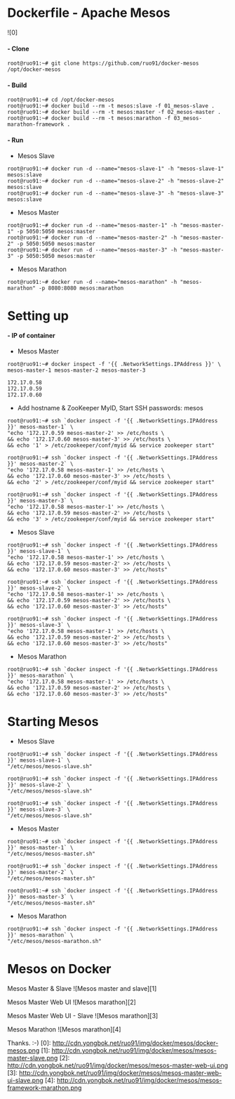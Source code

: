 Dockerfile - Apache Mesos
==========================
![0]
#### - Clone
```
root@ruo91:~# git clone https://github.com/ruo91/docker-mesos /opt/docker-mesos
```
#### - Build
```
root@ruo91:~# cd /opt/docker-mesos
root@ruo91:~# docker build --rm -t mesos:slave -f 01_mesos-slave .
root@ruo91:~# docker build --rm -t mesos:master -f 02_mesos-master .
root@ruo91:~# docker build --rm -t mesos:marathon -f 03_mesos-marathon-framework .
```
#### - Run
- Mesos Slave
```
root@ruo91:~# docker run -d --name="mesos-slave-1" -h "mesos-slave-1" mesos:slave
root@ruo91:~# docker run -d --name="mesos-slave-2" -h "mesos-slave-2" mesos:slave
root@ruo91:~# docker run -d --name="mesos-slave-3" -h "mesos-slave-3" mesos:slave
```

- Mesos Master
```
root@ruo91:~# docker run -d --name="mesos-master-1" -h "mesos-master-1" -p 5050:5050 mesos:master
root@ruo91:~# docker run -d --name="mesos-master-2" -h "mesos-master-2" -p 5050:5050 mesos:master
root@ruo91:~# docker run -d --name="mesos-master-3" -h "mesos-master-3" -p 5050:5050 mesos:master
```

- Mesos Marathon
```
root@ruo91:~# docker run -d --name="mesos-marathon" -h "mesos-marathon" -p 8080:8080 mesos:marathon
```

Setting up
==========
#### - IP of container
- Mesos Master
```
root@ruo91:~# docker inspect -f '{{ .NetworkSettings.IPAddress }}' \
mesos-master-1 mesos-master-2 mesos-master-3
```
```
172.17.0.58
172.17.0.59
172.17.0.60
```
 - Add hostname & ZooKeeper MyID, Start
 SSH passwords: mesos
```
root@ruo91:~# ssh `docker inspect -f '{{ .NetworkSettings.IPAddress }}' mesos-master-1` \
"echo '172.17.0.59 mesos-master-2' >> /etc/hosts \
&& echo '172.17.0.60 mesos-master-3' >> /etc/hosts \
&& echo '1' > /etc/zookeeper/conf/myid && service zookeeper start"
```
```
root@ruo91:~# ssh `docker inspect -f '{{ .NetworkSettings.IPAddress }}' mesos-master-2` \
"echo '172.17.0.58 mesos-master-1' >> /etc/hosts \
&& echo '172.17.0.60 mesos-master-3' >> /etc/hosts \
&& echo '2' > /etc/zookeeper/conf/myid && service zookeeper start"
```
```
root@ruo91:~# ssh `docker inspect -f '{{ .NetworkSettings.IPAddress }}' mesos-master-3` \
"echo '172.17.0.58 mesos-master-1' >> /etc/hosts \
&& echo '172.17.0.59 mesos-master-2' >> /etc/hosts \
&& echo '3' > /etc/zookeeper/conf/myid && service zookeeper start"
```

- Mesos Slave
```
root@ruo91:~# ssh `docker inspect -f '{{ .NetworkSettings.IPAddress }}' mesos-slave-1` \
"echo '172.17.0.58 mesos-master-1' >> /etc/hosts \
&& echo '172.17.0.59 mesos-master-2' >> /etc/hosts \
&& echo '172.17.0.60 mesos-master-3' >> /etc/hosts"
```
```
root@ruo91:~# ssh `docker inspect -f '{{ .NetworkSettings.IPAddress }}' mesos-slave-2` \
"echo '172.17.0.58 mesos-master-1' >> /etc/hosts \
&& echo '172.17.0.59 mesos-master-2' >> /etc/hosts \
&& echo '172.17.0.60 mesos-master-3' >> /etc/hosts"
```
```
root@ruo91:~# ssh `docker inspect -f '{{ .NetworkSettings.IPAddress }}' mesos-slave-3` \
"echo '172.17.0.58 mesos-master-1' >> /etc/hosts \
&& echo '172.17.0.59 mesos-master-2' >> /etc/hosts \
&& echo '172.17.0.60 mesos-master-3' >> /etc/hosts"
```

- Mesos Marathon
```
root@ruo91:~# ssh `docker inspect -f '{{ .NetworkSettings.IPAddress }}' mesos-marathon` \
"echo '172.17.0.58 mesos-master-1' >> /etc/hosts \
&& echo '172.17.0.59 mesos-master-2' >> /etc/hosts \
&& echo '172.17.0.60 mesos-master-3' >> /etc/hosts"
```

Starting Mesos
==============
- Mesos Slave
```
root@ruo91:~# ssh `docker inspect -f '{{ .NetworkSettings.IPAddress }}' mesos-slave-1` \
"/etc/mesos/mesos-slave.sh"
```
```
root@ruo91:~# ssh `docker inspect -f '{{ .NetworkSettings.IPAddress }}' mesos-slave-2` \
"/etc/mesos/mesos-slave.sh"
```
```
root@ruo91:~# ssh `docker inspect -f '{{ .NetworkSettings.IPAddress }}' mesos-slave-3` \
"/etc/mesos/mesos-slave.sh"
```

- Mesos Master
```
root@ruo91:~# ssh `docker inspect -f '{{ .NetworkSettings.IPAddress }}' mesos-master-1` \
"/etc/mesos/mesos-master.sh"
```
```
root@ruo91:~# ssh `docker inspect -f '{{ .NetworkSettings.IPAddress }}' mesos-master-2` \
"/etc/mesos/mesos-master.sh"
```
```
root@ruo91:~# ssh `docker inspect -f '{{ .NetworkSettings.IPAddress }}' mesos-master-3` \
"/etc/mesos/mesos-master.sh"
```

- Mesos Marathon
```
root@ruo91:~# ssh `docker inspect -f '{{ .NetworkSettings.IPAddress }}' mesos-marathon` \
"/etc/mesos/mesos-marathon.sh"
```

Mesos on Docker
=================
Mesos Master & Slave
![Mesos master and slave][1]

Mesos Master Web UI
![Mesos marathon][2]

Mesos Master Web UI - Slave
![Mesos marathon][3]

Mesos Marathon
![Mesos marathon][4]

Thanks. :-)
[0]: http://cdn.yongbok.net/ruo91/img/docker/mesos/docker-mesos.png
[1]: http://cdn.yongbok.net/ruo91/img/docker/mesos/mesos-master-slave.png
[2]: http://cdn.yongbok.net/ruo91/img/docker/mesos/mesos-master-web-ui.png
[3]: http://cdn.yongbok.net/ruo91/img/docker/mesos/mesos-master-web-ui-slave.png
[4]: http://cdn.yongbok.net/ruo91/img/docker/mesos/mesos-framework-marathon.png